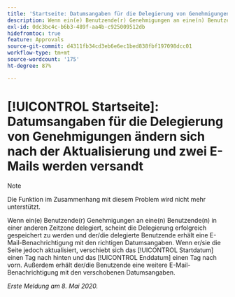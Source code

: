 ```yaml
---
title: 'Startseite: Datumsangaben für die Delegierung von Genehmigungen ändern sich nach der Aktualisierung und zwei E-Mails werden versandt'
description: Wenn ein(e) Benutzende(r) Genehmigungen an eine(n) Benutzende(n) in einer anderen Zeitzone delegiert, scheint die Delegierung erfolgreich gespeichert zu werden und der/die delegierte Benutzende erhält eine E-Mail-Benachrichtigung mit den richtigen Datumsangaben. Wenn er/sie die Seite jedoch aktualisiert, verschiebt sich das Startdatum einen Tag nach hinten und das Enddatum einen Tag nach vorn. Außerdem erhält der/die Benutzende eine weitere E-Mail-Benachrichtigung mit den verschobenen Datumsangaben.
exl-id: 0dc3bc4c-b6b3-489f-aa4b-c925009512db
hidefromtoc: true
feature: Approvals
source-git-commit: d4311fb34cd3eb6e6ec1bed838fbf197098dcc01
workflow-type: tm+mt
source-wordcount: '175'
ht-degree: 87%

---
```


# [!UICONTROL Startseite]: Datumsangaben für die Delegierung von Genehmigungen ändern sich nach der Aktualisierung und zwei E-Mails werden versandt

>[!NOTE]
>
>Die Funktion im Zusammenhang mit diesem Problem wird nicht mehr unterstützt.

Wenn ein(e) Benutzende(r) Genehmigungen an eine(n) Benutzende(n) in einer anderen Zeitzone delegiert, scheint die Delegierung erfolgreich gespeichert zu werden und der/die delegierte Benutzende erhält eine E-Mail-Benachrichtigung mit den richtigen Datumsangaben. Wenn er/sie die Seite jedoch aktualisiert, verschiebt sich das [!UICONTROL Startdatum] einen Tag nach hinten und das [!UICONTROL Enddatum] einen Tag nach vorn. Außerdem erhält der/die Benutzende eine weitere E-Mail-Benachrichtigung mit den verschobenen Datumsangaben.


_Erste Meldung am 8. Mai 2020._
